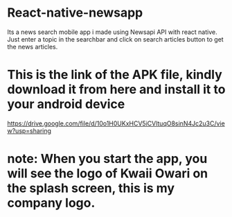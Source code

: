 # React-native-newsapp
Its a news search mobile app i made using Newsapi API with react native. Just enter a topic in the searchbar and click on search articles button to get the news articles.

# This is the link of the APK file, kindly download it from here and install it to your android device
https://drive.google.com/file/d/10o1H0UKxHCV5iCVltuqO8sinN4Jc2u3C/view?usp=sharing

# note: When you start the app, you will see the logo of Kwaii Owari on the splash screen, this is my company logo.
